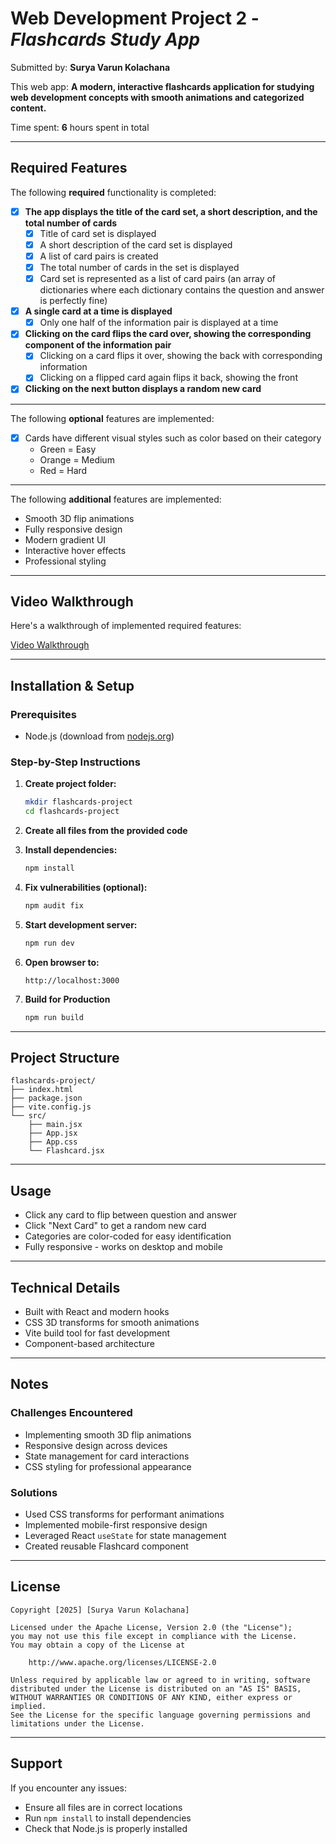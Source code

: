 # Web Development Project 2 - *Flashcards Study App*

Submitted by: **Surya Varun Kolachana**

This web app: **A modern, interactive flashcards application for studying web development concepts with smooth animations and categorized content.**

Time spent: **6** hours spent in total

---

## Required Features

The following **required** functionality is completed:

- [x] **The app displays the title of the card set, a short description, and the total number of cards**
  - [x] Title of card set is displayed 
  - [x] A short description of the card set is displayed 
  - [x] A list of card pairs is created
  - [x] The total number of cards in the set is displayed 
  - [x] Card set is represented as a list of card pairs (an array of dictionaries where each dictionary contains the question and answer is perfectly fine)

- [x] **A single card at a time is displayed**
  - [x] Only one half of the information pair is displayed at a time

- [x] **Clicking on the card flips the card over, showing the corresponding component of the information pair**
  - [x] Clicking on a card flips it over, showing the back with corresponding information 
  - [x] Clicking on a flipped card again flips it back, showing the front

- [x] **Clicking on the next button displays a random new card**

---

The following **optional** features are implemented:

- [x] Cards have different visual styles such as color based on their category  
  - Green = Easy  
  - Orange = Medium  
  - Red = Hard  

---

The following **additional** features are implemented:

- Smooth 3D flip animations  
- Fully responsive design  
- Modern gradient UI  
- Interactive hover effects  
- Professional styling  

---

## Video Walkthrough

Here's a walkthrough of implemented required features:

<a href="https://go.screenpal.com/watch/cT6VDQnDpGB" target="_blank">Video Walkthrough</a>

---

## Installation & Setup

### Prerequisites
- Node.js (download from [nodejs.org](https://nodejs.org/))

### Step-by-Step Instructions

1. **Create project folder:**
   ```bash
   mkdir flashcards-project
   cd flashcards-project
   ```
2. **Create all files from the provided code**

3. **Install dependencies:**
   ```bash
   npm install
   ```

4. **Fix vulnerabilities (optional):**
   ```bash
   npm audit fix
   ```

5. **Start development server:**
   ```bash
   npm run dev
   ```

6. **Open browser to:**
   ```
   http://localhost:3000
   ```

7. **Build for Production**
   ```bash
   npm run build
   ```

---

## Project Structure
```
flashcards-project/
├── index.html
├── package.json
├── vite.config.js
└── src/
    ├── main.jsx
    ├── App.jsx
    ├── App.css
    └── Flashcard.jsx
```

---

## Usage

- Click any card to flip between question and answer  
- Click "Next Card" to get a random new card  
- Categories are color-coded for easy identification  
- Fully responsive - works on desktop and mobile  

---

## Technical Details

- Built with React and modern hooks  
- CSS 3D transforms for smooth animations  
- Vite build tool for fast development  
- Component-based architecture  

---

## Notes

### Challenges Encountered
- Implementing smooth 3D flip animations  
- Responsive design across devices  
- State management for card interactions  
- CSS styling for professional appearance  

### Solutions
- Used CSS transforms for performant animations  
- Implemented mobile-first responsive design  
- Leveraged React `useState` for state management  
- Created reusable Flashcard component  

---

## License

    Copyright [2025] [Surya Varun Kolachana]

    Licensed under the Apache License, Version 2.0 (the "License");
    you may not use this file except in compliance with the License.
    You may obtain a copy of the License at

        http://www.apache.org/licenses/LICENSE-2.0

    Unless required by applicable law or agreed to in writing, software
    distributed under the License is distributed on an "AS IS" BASIS,
    WITHOUT WARRANTIES OR CONDITIONS OF ANY KIND, either express or implied.
    See the License for the specific language governing permissions and
    limitations under the License.

---

## Support
If you encounter any issues:
- Ensure all files are in correct locations  
- Run `npm install` to install dependencies  
- Check that Node.js is properly installed  